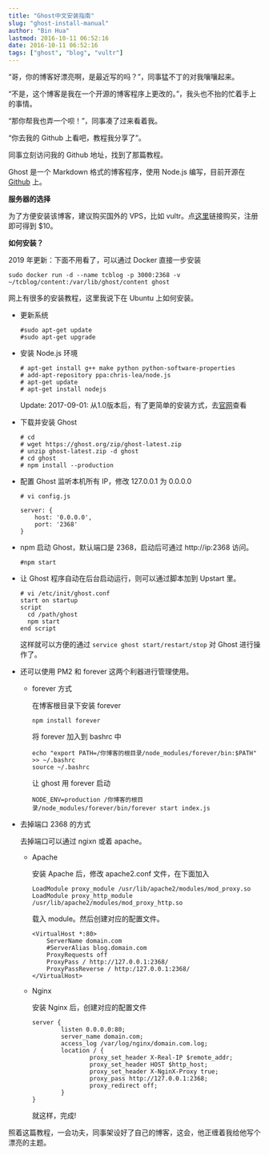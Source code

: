 ```yaml
---
title: "Ghost中文安装指南"
slug: "ghost-install-manual"
author: "Bin Hua"
lastmod: 2016-10-11 06:52:16
date: 2016-10-11 06:52:16
tags: ["ghost", "blog", "vultr"]
---
```


“哥，你的博客好漂亮啊，是最近写的吗？”，同事猛不丁的对我嚷嚷起来。

“不是，这个博客是我在一个开源的博客程序上更改的。”，我头也不抬的忙着手上的事情。

“那你帮我也弄一个呗！”，同事凑了过来看着我。

“你去我的 Github 上看吧，教程我分享了”。

同事立刻访问我的 Github 地址，找到了那篇教程。

Ghost 是一个 Markdown 格式的博客程序，使用 Node.js 编写，目前开源在 [Github](http://github.com/tryghost/ghost) 上。

**服务器的选择**

为了方便安装该博客，建议购买国外的 VPS，比如 vultr。点[这里](https://www.vultr.com/?ref=6870749)链接购买，注册即可得到 $10。

**如何安装？**

2019 年更新：下面不用看了，可以通过 Docker 直接一步安装

```
sudo docker run -d --name tcblog -p 3000:2368 -v ~/tcblog/content:/var/lib/ghost/content ghost
```

网上有很多的安装教程，这里我说下在 Ubuntu 上如何安装。

- 更新系统

    ```
    #sudo apt-get update
    #sudo apt-get upgrade
    ```
    
- 安装 Node.js 环境

    ```
    # apt-get install g++ make python python-software-properties
    # add-apt-repository ppa:chris-lea/node.js
    # apt-get update
    # apt-get install nodejs
    ```
    
    Update: 2017-09-01: 从1.0版本后，有了更简单的安装方式，去[官网](https://docs.ghost.org/docs/install)查看

- 下载并安装 Ghost
    
    ```
    # cd
    # wget https://ghost.org/zip/ghost-latest.zip
    # unzip ghost-latest.zip -d ghost
    # cd ghost
    # npm install --production
    ```
    
- 配置 Ghost 监听本机所有 IP，修改 127.0.0.1 为 0.0.0.0

    ```
    # vi config.js
    
    server: {
        host: '0.0.0.0',
        port: '2368'
    }
    ```
    
- npm 启动 Ghost，默认端口是 2368，启动后可通过 http://ip:2368 访问。

    ```
    #npm start
    ```
    
- 让 Ghost 程序自动在后台启动运行，则可以通过脚本加到 Upstart 里。

    ```
    # vi /etc/init/ghost.conf
    start on startup
    script
      cd /path/ghost
      npm start
    end script
    ```
    
    这样就可以方便的通过 `service ghost start/restart/stop` 对 Ghost 进行操作了。

- 还可以使用 PM2 和 forever 这两个利器进行管理使用。

    - forever 方式

        在博客根目录下安装 forever

        ```
        npm install forever
        ```
        
        将 forever 加入到 bashrc 中

        ```
        echo "export PATH=/你博客的根目录/node_modules/forever/bin:$PATH" >> ~/.bashrc
        source ~/.bashrc
        ```
        
        让 ghost 用 forever 启动

        ```
        NODE_ENV=production /你博客的根目录/node_modules/forever/bin/forever start index.js
        ```

- 去掉端口 2368 的方式

    去掉端口可以通过 ngixn 或着 apache。

    - Apache

        安装 Apache 后，修改 apache2.conf 文件，在下面加入

        ```
        LoadModule proxy_module /usr/lib/apache2/modules/mod_proxy.so
        LoadModule proxy_http_module /usr/lib/apache2/modules/mod_proxy_http.so
        ```

        载入 module。然后创建对应的配置文件。

        ```
        <VirtualHost *:80>
            ServerName domain.com
            #ServerAlias blog.domain.com
            ProxyRequests off
            ProxyPass / http://127.0.0.1:2368/
            ProxyPassReverse / http:/127.0.0.1:2368/
        </VirtualHost>
        ```

    - Nginx

        安装 Nginx 后，创建对应的配置文件

        ```
        server {
                listen 0.0.0.0:80;
                server_name domain.com;
                access_log /var/log/nginx/domain.com.log;
                location / {
                        proxy_set_header X-Real-IP $remote_addr;
                        proxy_set_header HOST $http_host;
                        proxy_set_header X-NginX-Proxy true;
                        proxy_pass http://127.0.0.1:2368;
                        proxy_redirect off;
                }
        }
        ```

        就这样，完成!

照着这篇教程，一会功夫，同事架设好了自己的博客，这会，他正缠着我给他写个漂亮的主题。